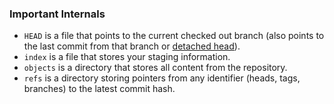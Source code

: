 ### Important Internals
* `HEAD` is a file that points to the current checked out branch (also points to the last commit from that branch or [detached head](https://git-scm.com/docs/git-checkout#_detached_head)).
* `index` is a file that stores your staging information.
* `objects` is a directory that stores all content from the repository.
* `refs` is a directory storing pointers from any identifier (heads, tags, branches) to the latest commit hash.

